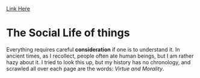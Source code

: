 [Link Here](http://google.com)

# The Social Life of things

Everything requires careful **consideration** if one is to understand it. In ancient times, as I recollect, people often ate human beings, but I am rather hazy about it. I tried to look this up, but my history has no chronology, and scrawled all over each page are the words: *Virtue and Morality*. 
